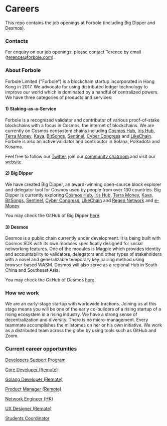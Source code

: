 # Careers
This repo contains the job openings at Forbole (including Big Dipper and Desmos).

### Contacts
For enquiry on our job openings, please contact Terence by email (terence@forbole.com).

### About Forbole

Forbole Limited ("Forbole") is a blockchain startup incorporated in Hong Kong in 2017. We advocate for using distributed ledger technology to improve our world which is dominated by a handful of centralized powers. We have three categories of products and services:

#### 1) Staking-as-a-Service

Forbole is a recognized validator and contributor of various proof-of-stake blockchains with a focus in Cosmos, the internet of blockchains. We are currently on Cosmos ecosystem chains including [Cosmos Hub](https://cosmos.bigdipper.live/validators?sort=votingPower&dir=-1_), [Iris Hub](https://iris.bigdipper.live/validators?sort=votingPower&dir=-1), [Terra Money](https://terra.bigdipper.live/validators?sort=votingPower&dir=-1), [Kava](https://testnet-1.kava.bigdipper.live/validators?sort=votingPower&dir=-1), [BitSongs](https://testnet-1.bitsong.bigdipper.live/validators?sort=votingPower&dir=-1), [Sentinel](https://explorer.sentinel.co/validators?sort=votingPower&dir=-1), [Cyber Congress](https://cyberd.ai/validators) and [LikeChain](http://35.226.174.222/). Forbole is also an active validator and contributor in Solana, Polkadota and Kusama.

Feel free to follow our [Twitter](https://twitter.com/forbole), join our [community chatroom](http://t.me/forbole) and visit our [website](https://forbole.com). 

#### 2) Big Dipper

We have created Big Dipper, an award-winning open-source block explorer and delegator tool for Cosmos used by people from over 130 countries. Big Dipper is currently exploring [Cosmos Hub](https://cosmos.bigdipper.live/validators?sort=votingPower&dir=-1_), [Iris Hub](https://iris.bigdipper.live/validators?sort=votingPower&dir=-1), [Terra Money](https://terra.bigdipper.live/validators?sort=votingPower&dir=-1), [Kava](https://testnet-1.kava.bigdipper.live/validators?sort=votingPower&dir=-1), [BitSongs](https://testnet-1.bitsong.bigdipper.live/validators?sort=votingPower&dir=-1), [Sentinel](https://explorer.sentinel.co/validators?sort=votingPower&dir=-1), [Cyber Congress](https://cyberd.ai/validators), [LikeChain](http://35.226.174.222/) and [Regen Network](http://bigdipper.regen.network) and [e-Money](https://e-money.network/).

You may check the GitHub of Big Dipper [here](https://github.com/forbole/big_dipper).

#### 3) Desmos

Desmos is a public chain currently under development. It is being built with Cosmos SDK with its own modules specifically designed for social networking features. One of the modules is Magpie which provides identity and accountability to validators, delegators and other types of stakeholders with a novel and generalizable temporary key pairing method using browser-based WASM. Desmos will also serve as a regional Hub in South China and Southeast Asia. 

You may check the GitHub of Desmos [here](https://github.com/desmos-labs).

### How we work

We are an early-stage startup with worldwide tractions. Joining us at this stage means you will be one of the early co-builders of a rising startup of a rising ecosystem in a rising industry. We have a strong sense of decentralization and diversity. There is no micro-management. Every teammate accomplishes the milstomes on her or his own initiative. We work as a distributed team across the globe by using tools such as GitHub and Zoom. 

### Current career opportunities

[Developers Support Program](https://github.com/desmos-labs/community-incentive/blob/master/developers-support-program.md)

[Core Developer (Remote)](core_developer.md)

[Golang Developer (Remote)](golang_developer.md)

[Product Manager (Remote)](product_manager.md)

[Network Engineer (HK)](network_engineer_blockchain.md)

[UX Designer (Remote)](ux_designer.md)

[Students Coordinator](students_coordinator.md)
